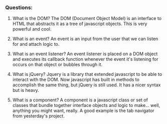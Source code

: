 ### Questions:
1. What is the DOM?
The DOM (Document Object Model) is an interface to HTML that abstracts it as a tree of javascript objects.  This is very powerful and cool.

2. What is an event?
An event is an input from the user that we can listen for and attach logic to.  

3. What is an event listener?
An event listener is placed on a DOM object and executes its callback function whenever the event it's listening for occurs on that object or bubbles through it.  

4. What is jQuery?
Jquery is a library that extended javascript to be able to interact with the DOM.  Now javascript has built in methods to accomplish the same thing, but jQuery is still used.  It has a nicer syntax but is heavy.

5. What is a component?
A component is a javascript class or set of classes that bundle together interface objects and logic to make... well, anything you might want, really. A good example is the tab navigator from yesterday's project.
